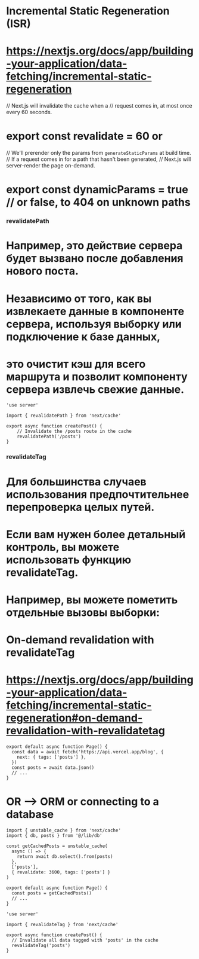 # Incremental Static Regeneration (ISR)
# https://nextjs.org/docs/app/building-your-application/data-fetching/incremental-static-regeneration


// Next.js will invalidate the cache when a
// request comes in, at most once every 60 seconds.
# export const revalidate = 60  or             <Suspense> </Suspense>

// We'll prerender only the params from `generateStaticParams` at build time.
// If a request comes in for a path that hasn't been generated,
// Next.js will server-render the page on-demand.
# export const dynamicParams = true // or false, to 404 on unknown paths

### revalidatePath
# Например, это действие сервера будет вызвано после добавления нового поста. 
# Независимо от того, как вы извлекаете данные в компоненте сервера, используя выборку или подключение к базе данных, 
# это очистит кэш для всего маршрута и позволит компоненту сервера извлечь свежие данные.
```tsx
'use server'

import { revalidatePath } from 'next/cache'

export async function createPost() {
    // Invalidate the /posts route in the cache
    revalidatePath('/posts')
}
```


### revalidateTag
# Для большинства случаев использования предпочтительнее перепроверка целых путей. 
# Если вам нужен более детальный контроль, вы можете использовать функцию revalidateTag. 
# Например, вы можете пометить отдельные вызовы выборки:
# On-demand revalidation with revalidateTag
# https://nextjs.org/docs/app/building-your-application/data-fetching/incremental-static-regeneration#on-demand-revalidation-with-revalidatetag
```tsx app/blog/page.tsx
export default async function Page() {
  const data = await fetch('https://api.vercel.app/blog', {
    next: { tags: ['posts'] },
  })
  const posts = await data.json()
  // ...
}
```
# OR --> ORM or connecting to a database
```tsx
import { unstable_cache } from 'next/cache'
import { db, posts } from '@/lib/db'
 
const getCachedPosts = unstable_cache(
  async () => {
    return await db.select().from(posts)
  },
  ['posts'],
  { revalidate: 3600, tags: ['posts'] }
)
 
export default async function Page() {
  const posts = getCachedPosts()
  // ...
}
```
```tsx app/actions.ts
'use server'
 
import { revalidateTag } from 'next/cache'
 
export async function createPost() {
  // Invalidate all data tagged with 'posts' in the cache
  revalidateTag('posts')
}
```